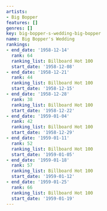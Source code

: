```yaml
---
artists:
- Big Bopper
features: []
genres: []
key: big-bopper-s-wedding-big-bopper
name: Big Bopper's Wedding
rankings:
- end_date: '1958-12-14'
  rank: 64
  ranking_list: Billboard Hot 100
  start_date: '1958-12-08'
- end_date: '1958-12-21'
  rank: 44
  ranking_list: Billboard Hot 100
  start_date: '1958-12-15'
- end_date: '1958-12-28'
  rank: 38
  ranking_list: Billboard Hot 100
  start_date: '1958-12-22'
- end_date: '1959-01-04'
  rank: 42
  ranking_list: Billboard Hot 100
  start_date: '1958-12-29'
- end_date: '1959-01-11'
  rank: 52
  ranking_list: Billboard Hot 100
  start_date: '1959-01-05'
- end_date: '1959-01-18'
  rank: 57
  ranking_list: Billboard Hot 100
  start_date: '1959-01-12'
- end_date: '1959-01-25'
  rank: 66
  ranking_list: Billboard Hot 100
  start_date: '1959-01-19'
---
```


